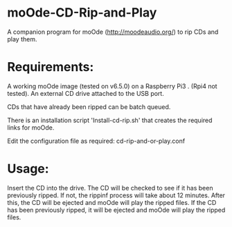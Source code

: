 # moOde-CD-Rip-and-Play

A companion program for moOde (http://moodeaudio.org/) to rip CDs and play them.

# Requirements:

  A working moOde image (tested on v6.5.0) on a Raspberry Pi3 . (Rpi4 not tested).
  An external CD drive attached to the USB port.

CDs that have already been ripped can be batch queued.

There is an installation script 'Install-cd-rip.sh' that creates the required links for moOde.

Edit the configuration file as required: cd-rip-and-or-play.conf

# Usage:

  Insert the CD into the drive. The CD will be checked to see if it has been previously ripped. If not, the rippinf process will take about 12 minutes. After this, the CD will be ejected and moOde will play the ripped files. If the CD has been previously ripped, it will be ejected and moOde will play the ripped files.

